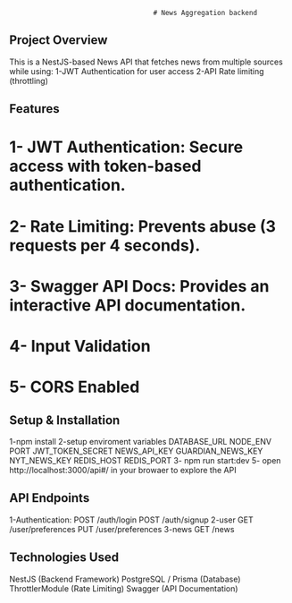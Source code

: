                                         # News Aggregation backend


## Project Overview
This is a NestJS-based News API that fetches news from multiple sources while using:
1-JWT Authentication for user access
2-API Rate limiting (throttling) 


## Features 
# 1-  JWT Authentication: Secure access with token-based authentication.
# 2-  Rate Limiting: Prevents abuse (3 requests per 4 seconds).
# 3-  Swagger API Docs:  Provides an interactive API documentation.
# 4-  Input Validation
# 5-  CORS Enabled


## Setup & Installation
1-npm install
2-setup enviroment variables 
DATABASE_URL
NODE_ENV
PORT
JWT_TOKEN_SECRET
NEWS_API_KEY
GUARDIAN_NEWS_KEY
NYT_NEWS_KEY
REDIS_HOST
REDIS_PORT
3- npm run start:dev
5- open http://localhost:3000/api#/ in your browaer to explore the API


## API Endpoints 
1-Authentication:
POST /auth/login
POST /auth/signup
2-user 
GET /user/preferences
PUT /user/preferences
3-news 
GET /news


## Technologies Used 
NestJS (Backend Framework)
PostgreSQL / Prisma (Database)
ThrottlerModule (Rate Limiting)
Swagger (API Documentation)

